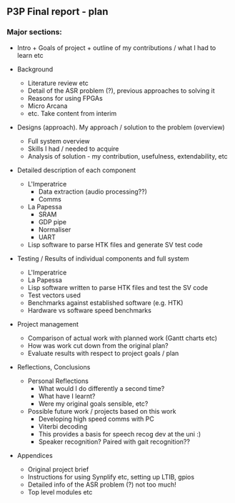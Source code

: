 ## P3P Final report - plan

<!--

Things I need to write about (10000 words max):

- Background

- Personal Contributions and benefits
	- How I benefitted from this project
	- Skills I used / improved over the course of the project
	- What my contributions were (What I did that hasn't been done before)

- Overall system design / layout
	- SystemVerilog block diagrams etc
	- Algorithms/methods implemented/used
	- Linkage between L'Imperatrice and La Papessa
	- Overview of hardware environment

- Detailed description of each component
	- L'Imperatrice
		- Data extraction (audio processing??)
		- Comms
	- La Papessa
		- SRAM
		- GDP pipe
		- Normaliser
		- UART (note: reference fpga4fun - "...standard pattern, described on []")

- Testing and Evaluation
	- Test vectors used
	- Benchmarks against established software (e.g. HTK)
	- Hardware vs software speed benchmarks
	- Evaluate results with respect to project goals / plan 

- Reflections and Conclusions
	- Comparison of actual work with planned work (Gantt charts etc)
	- How was work cut down from the original plan?
	- Personal Reflections
		+ What would I do differently a second time?
		+ What have I learnt?
		+ Were my goals sensible, etc?
	- Possible future work / projects based on this work

-->

### Major sections:

- Intro + Goals of project + outline of my contributions / what I had to learn etc

- Background
	+ Literature review etc
	+ Detail of the ASR problem (?), previous approaches to solving it
	+ Reasons for using FPGAs
	+ Micro Arcana
	+ etc. Take content from interim
	
- Designs (approach). My approach / solution to the problem (overview)
	+ Full system overview
	+ Skills I had / needed to acquire
	+ Analysis of solution - my contribution, usefulness, extendability, etc

- Detailed description of each component
	+ L'Imperatrice
		* Data extraction (audio processing??)
		* Comms
	+ La Papessa
		* SRAM
		* GDP pipe
		* Normaliser
		* UART
	+ Lisp software to parse HTK files and generate SV test code

- Testing / Results of individual components and full system
	+ L'Imperatrice
	+ La Papessa
	+ Lisp software written to parse HTK files and test the SV code
	+ Test vectors used
	+ Benchmarks against established software (e.g. HTK)
	+ Hardware vs software speed benchmarks

- Project management
	+ Comparison of actual work with planned work (Gantt charts etc)
	+ How was work cut down from the original plan?
	+ Evaluate results with respect to project goals / plan 

- Reflections, Conclusions
	+ Personal Reflections
		* What would I do differently a second time?
		* What have I learnt?
		* Were my original goals sensible, etc?
	+ Possible future work / projects based on this work
		* Developing high speed comms with PC
		* Viterbi decoding
		* This provides a basis for speech recog dev at the uni :)
		* Speaker recognition? Paired with gait recognition??

- Appendices
	+ Original project brief
	+ Instructions for using Synplify etc, setting up LTIB, gpios
	+ Detailed info of the ASR problem (?) not too much!
	+ Top level modules etc